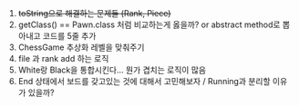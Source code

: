 1. ~~toString으로 해결하는 문제들 (Rank, Piece)~~
2. getClass() == Pawn.class 처럼 비교하는게 옳을까? or abstract method로 뽑아내고 코드를 5줄 추가
3. ChessGame 추상화 레벨을 맞춰주기
4. file 과 rank add 하는 로직
5. White랑 Black을 통합시킨다... 뭔가 겹치는 로직이 많음
6. End 상태에서 보드를 갖고있는 것에 대해서 고민해보자 / Running과 분리할 이유가 있을까?